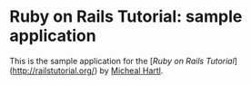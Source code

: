 # Ruby on Rails Tutorial: sample application

This is the sample application for
the [*Ruby on Rails Tutorial*] (http://railstutorial.org/)
by [Micheal Hartl](http://michealhartl.com/).